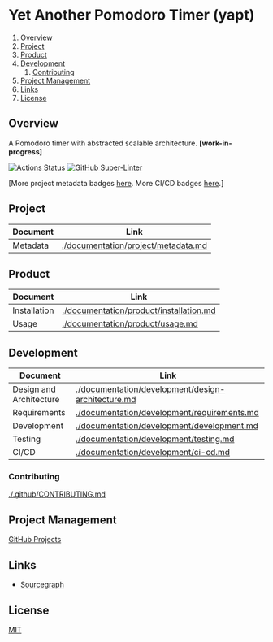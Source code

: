 # Yet Another Pomodoro Timer (yapt)

1. [Overview](#overview)
2. [Project](#project)
3. [Product](#product)
4. [Development](#development)
   1. [Contributing](#contributing)
5. [Project Management](#project-management)
6. [Links](#links)
7. [License](#license)

## Overview

A Pomodoro timer with abstracted scalable architecture. **[work-in-progress]**

[![Actions Status](https://github.com/yet-another-pomodoro-timer/backend/workflows/build-test/badge.svg)](https://github.com/yet-another-pomodoro-timer/backend/actions)
[![GitHub Super-Linter](https://github.com/yet-another-pomodoro-timer/backend/workflows/Lint%20Code%20Base/badge.svg)](https://github.com/marketplace/actions/super-linter)

[More project metadata badges [here](./documentation/project/metadata.md). More CI/CD badges [here](./documentation/development/ci-cd.md#current-status).]

## Project

| Document | Link                                                                       |
| -------- | -------------------------------------------------------------------------- |
| Metadata | [./documentation/project/metadata.md](./documentation/project/metadata.md) |

## Product

| Document     | Link                                                                               |
| ------------ | ---------------------------------------------------------------------------------- |
| Installation | [./documentation/product/installation.md](./documentation/product/installation.md) |
| Usage        | [./documentation/product/usage.md](./documentation/product/usage.md)               |

## Development

| Document                | Link                                                                                                     |
| ----------------------- | -------------------------------------------------------------------------------------------------------- |
| Design and Architecture | [./documentation/development/design-architecture.md](./documentation/development/design-architecture.md) |
| Requirements            | [./documentation/development/requirements.md](./documentation/development/requirements.md)               |
| Development             | [./documentation/development/development.md](./documentation/development/development.md)                 |
| Testing                 | [./documentation/development/testing.md](./documentation/development/testing.md)                         |
| CI/CD                   | [./documentation/development/ci-cd.md](./documentation/development/ci-cd.md)                             |

### Contributing

[./.github/CONTRIBUTING.md](./.github/CONTRIBUTING.md)

## Project Management

[GitHub Projects](https://github.com/yet-another-pomodoro-timer/backend/projects)

## Links

- [Sourcegraph](https://sourcegraph.com/github.com/yet-another-pomodoro-timer/backend/)

## License

[MIT](https://github.com/yet-another-pomodoro-timer/backend/blob/master/LICENSE)
